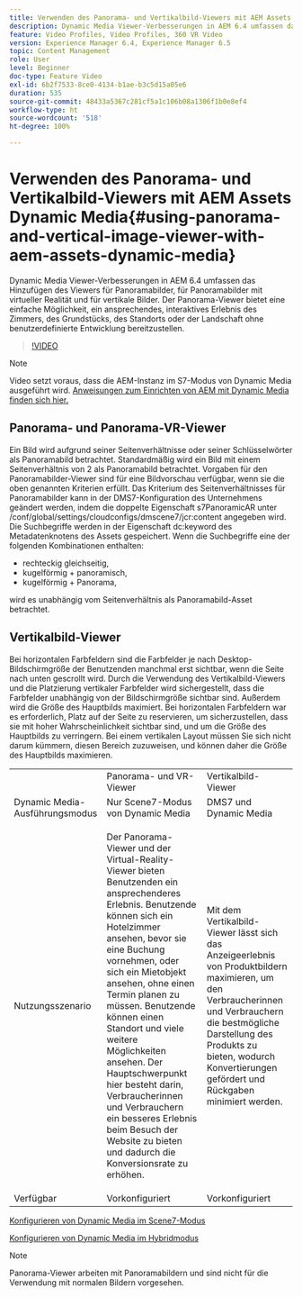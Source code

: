 ```yaml
---
title: Verwenden des Panorama- und Vertikalbild-Viewers mit AEM Assets Dynamic Media
description: Dynamic Media Viewer-Verbesserungen in AEM 6.4 umfassen das Hinzufügen des Viewers für Panoramabilder, für Panoramabilder mit virtueller Realität und für vertikale Bilder. Der Panorama-Viewer bietet eine einfache Möglichkeit, ein ansprechendes, interaktives Erlebnis des Zimmers, des Grundstücks, des Standorts oder der Landschaft ohne benutzerdefinierte Entwicklung bereitzustellen.
feature: Video Profiles, Video Profiles, 360 VR Video
version: Experience Manager 6.4, Experience Manager 6.5
topic: Content Management
role: User
level: Beginner
doc-type: Feature Video
exl-id: 6b2f7533-8ce0-4134-b1ae-b3c5d15a05e6
duration: 535
source-git-commit: 48433a5367c281cf5a1c106b08a1306f1b0e8ef4
workflow-type: ht
source-wordcount: '518'
ht-degree: 100%

---
```


# Verwenden des Panorama- und Vertikalbild-Viewers mit AEM Assets Dynamic Media{#using-panorama-and-vertical-image-viewer-with-aem-assets-dynamic-media}

Dynamic Media Viewer-Verbesserungen in AEM 6.4 umfassen das Hinzufügen des Viewers für Panoramabilder, für Panoramabilder mit virtueller Realität und für vertikale Bilder. Der Panorama-Viewer bietet eine einfache Möglichkeit, ein ansprechendes, interaktives Erlebnis des Zimmers, des Grundstücks, des Standorts oder der Landschaft ohne benutzerdefinierte Entwicklung bereitzustellen.

>[!VIDEO](https://video.tv.adobe.com/v/24156?quality=12&learn=on)

>[!NOTE]
>
>Video setzt voraus, dass die AEM-Instanz im S7-Modus von Dynamic Media ausgeführt wird. [Anweisungen zum Einrichten von AEM mit Dynamic Media finden sich hier.](https://helpx.adobe.com/de/experience-manager/6-3/assets/using/config-dynamic-fp-14410.html)

## Panorama- und Panorama-VR-Viewer

Ein Bild wird aufgrund seiner Seitenverhältnisse oder seiner Schlüsselwörter als Panoramabild betrachtet. Standardmäßig wird ein Bild mit einem Seitenverhältnis von 2 als Panoramabild betrachtet. Vorgaben für den Panoramabilder-Viewer sind für eine Bildvorschau verfügbar, wenn sie die oben genannten Kriterien erfüllt. Das Kriterium des Seitenverhältnisses für Panoramabilder kann in der DMS7-Konfiguration des Unternehmens geändert werden, indem die doppelte Eigenschaft s7PanoramicAR unter /conf/global/settings/cloudconfigs/dmscene7/jcr:content angegeben wird. Die Suchbegriffe werden in der Eigenschaft dc:keyword des Metadatenknotens des Assets gespeichert. Wenn die Suchbegriffe eine der folgenden Kombinationen enthalten:

* rechteckig gleichseitig,
* kugelförmig + panoramisch,
* kugelförmig + Panorama,

wird es unabhängig vom Seitenverhältnis als Panoramabild-Asset betrachtet.

## Vertikalbild-Viewer

Bei horizontalen Farbfeldern sind die Farbfelder je nach Desktop-Bildschirmgröße der Benutzenden manchmal erst sichtbar, wenn die Seite nach unten gescrollt wird. Durch die Verwendung des Vertikalbild-Viewers und die Platzierung vertikaler Farbfelder wird sichergestellt, dass die Farbfelder unabhängig von der Bildschirmgröße sichtbar sind. Außerdem wird die Größe des Hauptbilds maximiert. Bei horizontalen Farbfeldern war es erforderlich, Platz auf der Seite zu reservieren, um sicherzustellen, dass sie mit hoher Wahrscheinlichkeit sichtbar sind, und um die Größe des Hauptbilds zu verringern. Bei einem vertikalen Layout müssen Sie sich nicht darum kümmern, diesen Bereich zuzuweisen, und können daher die Größe des Hauptbilds maximieren.

<table> 
 <tbody>
  <tr>
   <td> </td>
   <td>Panorama- und VR-Viewer</td>
   <td>Vertikalbild-Viewer</td>
  </tr>
  <tr>
   <td>Dynamic Media-Ausführungsmodus</td>
   <td>Nur Scene7-Modus von Dynamic Media</td>
   <td>DMS7 und Dynamic Media</td>
  </tr>
  <tr>
   <td>Nutzungsszenario</td>
   <td><p>Der Panorama-Viewer und der Virtual-Reality-Viewer bieten Benutzenden ein ansprechenderes Erlebnis. Benutzende können sich ein Hotelzimmer ansehen, bevor sie eine Buchung vornehmen, oder sich ein Mietobjekt ansehen, ohne einen Termin planen zu müssen. Benutzende können einen Standort und viele weitere Möglichkeiten ansehen. Der Hauptschwerpunkt hier besteht darin, Verbraucherinnen und Verbrauchern ein besseres Erlebnis beim Besuch der Website zu bieten und dadurch die Konversionsrate zu erhöhen.</p> <p> </p> </td> 
   <td><p>Mit dem Vertikalbild-Viewer lässt sich das Anzeigeerlebnis von Produktbildern maximieren, um den Verbraucherinnen und Verbrauchern die bestmögliche Darstellung des Produkts zu bieten, wodurch Konvertierungen gefördert und Rückgaben minimiert werden.</p> <p> </p> </td>
  </tr>
  <tr>
   <td>Verfügbar </td>
   <td>Vorkonfiguriert</td>
   <td>Vorkonfiguriert</td>
  </tr>
 </tbody>
</table>

[Konfigurieren von Dynamic Media im Scene7-Modus](https://helpx.adobe.com/de/experience-manager/6-5/assets/using/config-dms7.html)

[Konfigurieren von Dynamic Media im Hybridmodus](https://helpx.adobe.com/de/experience-manager/6-5/assets/using/config-dynamic.html)

>[!NOTE]
>
>Panorama-Viewer arbeiten mit Panoramabildern und sind nicht für die Verwendung mit normalen Bildern vorgesehen.
